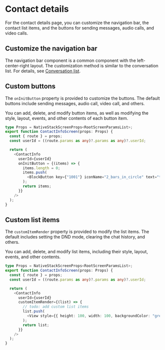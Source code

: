 # Contact details

For the contact details page, you can customize the navigation bar, the contact list items, and the buttons for sending messages, audio calls, and video calls.

## Customize the navigation bar

The navigation bar component is a common component with the left-center-right layout. The customization method is similar to the conversation list. For details, see [Conversation list](conversation-list.md).

## Custom buttons

The `onInitButton` property is provided to customize the buttons. The default buttons include sending messages, audio call, video call, and others.

You can add, delete, and modify button items, as well as modifying the style, layout, events, and other contents of each button item.

```typescript
type Props = NativeStackScreenProps<RootScreenParamsList>;
export function ContactInfoScreen(props: Props) {
  const { route } = props;
  const userId = ((route.params as any)?.params as any)?.userId;

  return (
    <ContactInfo
      userId={userId}
      onInitButton = {(items) => {
        items.length = 0;
        items.push(
          <BlockButton key={"1001"} iconName="2_bars_in_circle" text="test" />
        );
        return items;
      }}
    />
  );
}
```

## Custom list items

The `customItemRender` property is provided to modify the list items. The default includes setting the DND mode, clearing the chat history, and others.

You can add, delete, and modify list items, including their style, layout, events, and other contents.

```typescript
type Props = NativeStackScreenProps<RootScreenParamsList>;
export function ContactInfoScreen(props: Props) {
  const { route } = props;
  const userId = ((route.params as any)?.params as any)?.userId;

  return (
    <ContactInfo
      userId={userId}
      customItemRender={(list) => {
        // todo: add custom list items
        list.push(
          <View style={{ height: 100, width: 100, backgroundColor: "green" }} />
        );
        return list;
      }}
    />
  );
}
```